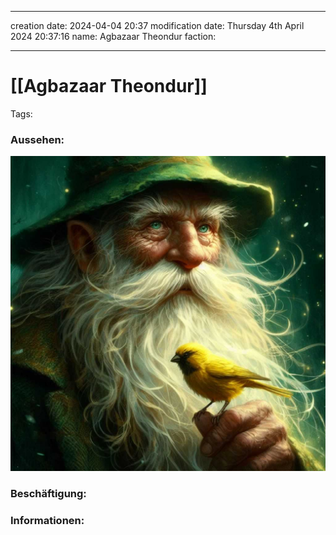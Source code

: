 
---
creation date: 2024-04-04 20:37 
modification date: Thursday 4th April 2024 20:37:16 
name: Agbazaar Theondur
faction:

--- 

# [[Agbazaar Theondur]]

Tags: 

### Aussehen:
![](../assets/images/Agbazaar_Theondur.png)

### Beschäftigung:

### Informationen:
